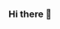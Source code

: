 ### Hi there 👋

<!--
**Ewonye/Ewonye** is a ✨ _special_ ✨ repository because its `README.md` (this file) appears on your GitHub profile.

Here are some ideas to get you started:

- 🔭 I had my Bachelors degree in Mathematics at Kwame Nkrumah University of Science and Technoloy,Ghana and am currently a graduate student at African Institute of mathematical Sciences(AIMS).
- 🌱 I’m currently studying Masters in Mathematical Science(option Big Data).
- 👯 I’m interest are Natural Language processing and Machine Learning.
- 🤔 I have participated in competition in ZINDI and Kaggle , and am currently part of 2021 ZINDI mentorship programs where we are being mentored and participate in various competitions
- 📫 My linkedin account is https://www.linkedin.com/in/yakubu-ewonye-khadija-0b6225177/ and am open to collaborations.
- 😄 Pronouns: ...
- ⚡ Fun fact: ...
-->
